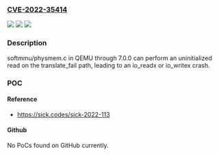 ### [CVE-2022-35414](https://cve.mitre.org/cgi-bin/cvename.cgi?name=CVE-2022-35414)
![](https://img.shields.io/static/v1?label=Product&message=n%2Fa&color=blue)
![](https://img.shields.io/static/v1?label=Version&message=n%2Fa&color=blue)
![](https://img.shields.io/static/v1?label=Vulnerability&message=n%2Fa&color=brighgreen)

### Description

softmmu/physmem.c in QEMU through 7.0.0 can perform an uninitialized read on the translate_fail path, leading to an io_readx or io_writex crash.

### POC

#### Reference
- https://sick.codes/sick-2022-113

#### Github
No PoCs found on GitHub currently.

